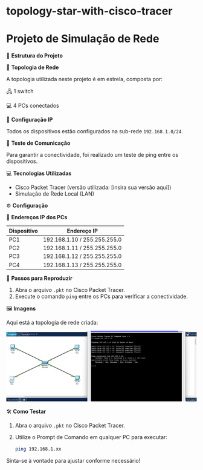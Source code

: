 # topology-star-with-cisco-tracer

# Projeto de Simulação de Rede

📌 **Estrutura do Projeto**

🔹 **Topologia de Rede**

A topologia utilizada neste projeto é em estrela, composta por:

🖧 1 switch

💻 4 PCs conectados

🔹 **Configuração IP**

Todos os dispositivos estão configurados na sub-rede `192.168.1.0/24`.

🔹 **Teste de Comunicação**

Para garantir a conectividade, foi realizado um teste de ping entre os dispositivos.

💻 **Tecnologias Utilizadas**

- Cisco Packet Tracer (versão utilizada: [insira sua versão aqui])
- Simulação de Rede Local (LAN)

⚙️ **Configuração**

📌 **Endereços IP dos PCs**

| Dispositivo | Endereço IP                  |
|-------------|------------------------------|
| PC1         | 192.168.1.10 / 255.255.255.0 |
| PC2         | 192.168.1.11 / 255.255.255.0 |
| PC3         | 192.168.1.12 / 255.255.255.0 |
| PC4         | 192.168.1.13 / 255.255.255.0 |

🚀 **Passos para Reproduzir**

1. Abra o arquivo `.pkt` no Cisco Packet Tracer.
2. Execute o comando `ping` entre os PCs para verificar a conectividade.

🖼️ **Imagens**

Aqui está a topologia de rede criada:

![Topologia de Rede](./img/topology-star.png) <!-- Insira o caminho para sua imagem aqui -->

🛠️ **Como Testar**

1. Abra o arquivo `.pkt` no Cisco Packet Tracer.
2. Utilize o Prompt de Comando em qualquer PC para executar:

   ```bash
   ping 192.168.1.xx
Sinta-se à vontade para ajustar conforme necessário!
